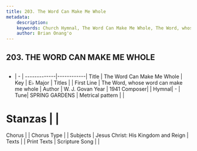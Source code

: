 ```yaml
---
title: 203. The Word Can Make Me Whole
metadata:
    description: 
    keywords: Church Hymnal, The Word Can Make Me Whole, The Word, whose word can make me whole, 
    author: Brian Onang'o
---
```



## 203. THE WORD CAN MAKE ME WHOLE

```txt

```

- |   -  |
-------------|------------|
Title | The Word Can Make Me Whole |
Key | E♭ Major |
Titles |  |
First Line | The Word, whose word can make me whole |
Author | W. J. Govan
Year | 1941
Composer|  |
Hymnal|  - |
Tune| SPRING GARDENS |
Metrical pattern | |
# Stanzas |  |
Chorus |  |
Chorus Type |  |
Subjects | Jesus Christ: His Kingdom and Reign |
Texts |  |
Print Texts | 
Scripture Song |  |
  
